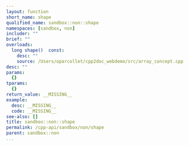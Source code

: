 ```yaml
---
layout: function
short_name: shape
qualified_name: sandbox::non::shape
namespaces: [sandbox, non]
includer: ""
brief: ""
overloads:
  long shape()  const:
    desc: ""
    source: /Users/oparcollet/cpp2doc_webdemo/src/array_concept.cpp
desc: ""
params:
  {}
tparams:
  {}
return_value: __MISSING__
example:
  desc: __MISSING__
  code: __MISSING__
see-also: []
title: sandbox::non::shape
permalink: /cpp-api/sandbox/non/shape
parent: sandbox::non
...
```


